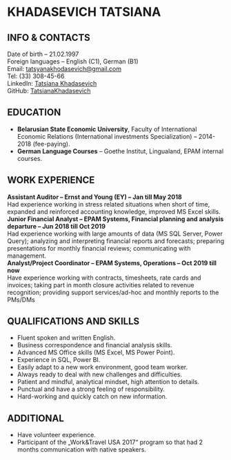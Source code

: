 # **KHADASEVICH TATSIANA**
## INFO & CONTACTS
Date of birth – 21.02.1997\
Foreign languages – English (C1), German (B1)\
Email: [tatsyanakhodasevich@gmail.com](mailto:tatsyanakhodasevich@gmail.com)\
Tel: (33) 308-45-66\
LinkedIn: [Tatsiana Khadasevich](https://www.linkedin.com/in/tatsiana-khadasevich-75a242129/)\
GitHub: [TatsianaKhadasevich](https://github.com/TatsianaKhadasevich)
## EDUCATION
+ **Belarusian State Economic University**, Faculty of International Economic Relations (International investments Specialization) – 2014-2018 (fee-paying).
+ **German Language Courses** – Goethe Institut, Lingualand, EPAM internal courses.
## WORK EXPERIENCE
**Assistant Auditor – Ernst and Young (EY) – Jan till May 2018**\
Had experience working in stress related situations when short of time, expanded and reinforced accounting knowledge, improved MS Excel skills.\
**Junior Financial Analyst – EPAM Systems, Financial planning and analysis departure – Jun 2018 till Oct 2019**\
Had experience working with large amounts of data
 (MS SQL Server, Power Query); analyzing and interpreting financial reports and forecasts; preparing presentations for monthly financial reviews; communicating with management.\
**Analyst/Project Coordinator – EPAM Systems, Operations – Oct 2019 till now**\
Have experience working with contracts, timesheets, rate cards and invoices; taking part in month closure activities related to revenue recognition; providing support services/ad-hoc and monthly reports to the PMs/DMs
## QUALIFICATIONS AND SKILLS
+ Fluent spoken and written English.
+ Business correspondence and financial analysis skills.
+ Advanced MS Office skills (MS Excel, MS Power Point).
+ Experience in SQL, Power BI.
+ Easily adapt to a new work environment, good team worker.
+ Always ready to deal with new challenges and difficulties.
+ Patient and mindful, analytical mindset, high attention to details.
+ Punctual and have a strong feeling of responsibility.
+ Hard-working and quickly catch on new information.
## ADDITIONAL
+ Have volunteer experience. 
+ Participant of the „Work&Travel USA 2017“ program so that had 2 months communication with native speakers.
